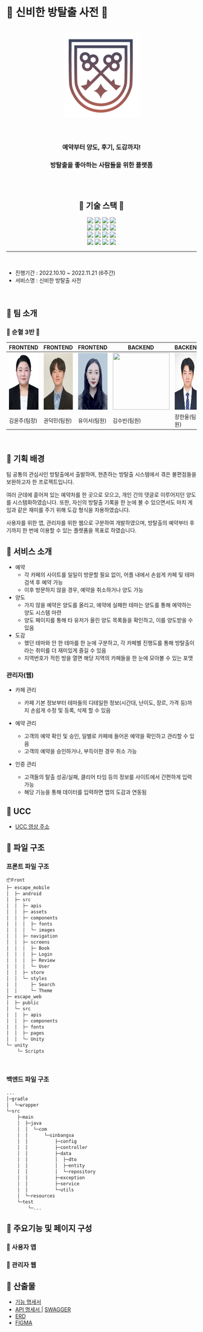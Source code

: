 # 📖 신비한 방탈출 사전 📖

<div align="center">
<br />
    <img src ="./READMEIMG/logo_gradient.png" width="200px" />
    <h3></h3>
    <br />
    <h3>  예약부터 양도, 후기, 도감까지! </h3>
    <h3>  방탈출을 좋아하는 사람들을 위한 플랫폼 </h3>
    <p align="center">
<br />
<br>
<h2> 📖 기술 스택 📖 </h2>
<img src="https://img.shields.io/badge/react-61DAFB?style=for-the-badge&logo=react&logoColor=black">
<img src="https://img.shields.io/badge/react native-61DAFB?style=for-the-badge&logo=react&logoColor=black">
<img src="https://img.shields.io/badge/styled components-DB7093?style=for-the-badge&logo=styledcomponents&logoColor=white">
<img src="https://img.shields.io/badge/TypeScript-3178C6?style=for-the-badge&logo=styledcomponents&logoColor=white">
<br/>
<img src="https://img.shields.io/badge/spring-6DB33F?style=for-the-badge&logo=spring&logoColor=white">
<img src="https://img.shields.io/badge/springboot-6DB33F?style=for-the-badge&logo=springboot&logoColor=white">
<img src="https://img.shields.io/badge/openjdk-007396?style=for-the-badge&logo=openjdk&logoColor=white">
<img src="https://img.shields.io/badge/mysql-4479A1?style=for-the-badge&logo=mysql&logoColor=white">
<br />
<img src="https://img.shields.io/badge/git-F05032?style=for-the-badge&logo=git&logoColor=white">
<img src="https://img.shields.io/badge/gitlab-FC6D26?style=for-the-badge&logo=gitlab&logoColor=white">
<img src="https://img.shields.io/badge/jirasoftware-0052CC?style=for-the-badge&logo=jirasoftware&logoColor=white">
<img src="https://img.shields.io/badge/notion-000000?style=for-the-badge&logo=notion&logoColor=white">
<br/>
<img src="https://img.shields.io/badge/Jenkins-D24939?style=for-the-badge&logo=Jenkins&logoColor=white"/>
<img src="https://img.shields.io/badge/Docker-2496ED?style=for-the-badge&logo=Docker&logoColor=white"/>
<img src="https://img.shields.io/badge/AmazonS3-pink?style=for-the-badge&logo=amazons3&logoColor=white"/>
<img src="https://img.shields.io/badge/amazonaws-232F3E?style=for-the-badge&logo=amazonaws&logoColor=white">


<br />

</p>
</div>

------

<br>

- 진행기간 : 2022.10.10 ~ 2022.11.21 (6주간)
  <br>
- 서비스명 : 신비한 방탈출 사전 </br>

<br>

## 📖 팀 소개

### 🐍 순혈 3반 🐍


| FRONTEND                                                     | FRONTEND                                                     | FRONTEND                                                     | BACKEND                                                      | BACKEND                                                      | BACKEND                                                      |
| ------------------------------------------------------------ | ------------------------------------------------------------ | ------------------------------------------------------------ | ------------------------------------------------------------ | ------------------------------------------------------------ | ------------------------------------------------------------ |
| <img src="./READMEIMG/KakaoTalk_20221120_224001856.png" width="150" height="150"/> | <img src="./READMEIMG/KakaoTalk_20221120_224001856_04.jpg" width="150" height="150"/> | <img src="./READMEIMG/KakaoTalk_20221120_224001856_01.jpg" width="150" height="150"/> | <img src="https://user-images.githubusercontent.com/97574675/193764147-37a4066c-3d05-4699-b01c-a9dfbc0d1e2d.jpg" width="150" height="150"/> | <img src="./READMEIMG/KakaoTalk_20221120_224001856_03.jpg" width="150" height="150"/> | <img src="./READMEIMG/KakaoTalk_20221120_224001856_02.jpg" width="150" height="150"/> |
| 김윤주(팀장)                                                 | 권덕민(팀원)                                                 | 유이서(팀원)                                                 | 김수빈(팀원)                                                 | 장한울(팀원)                                                 | 홍찬기(팀원)                                                 |

<br/>

## 📖 기획 배경

팀 공통의 관심사인 방탈출에서 출발하여, 현존하는 방탈출 시스템에서 겪은 불편점들을 보완하고자 한 프로젝트입니다. 
<br>

여러 군데에 흩어져 있는 예약처를 한 곳으로 모으고, 개인 간의 댓글로 이루어지던 양도를 시스템화하였습니다. 또한, 자신의 방탈출 기록을 한 눈에 볼 수 있으면서도 마치 게임과 같은 재미를 주기 위해 도감 형식을 차용하였습니다.
<br>

사용자를 위한 앱, 관리자를 위한 웹으로 구분하여 개발하였으며, 방탈출의 예약부터 후기까지 한 번에 이용할 수 있는 플랫폼을 목표로 하였습니다.
<br>

## 📖 서비스 소개

- 예약 <br>
  - 각 카페의 사이트를 일일이 방문할 필요 없이, 어플 내에서 손쉽게 카페 및 테마 검색 후 예약 가능 <br>
  - 이후 방문하지 않을 경우, 예약을 취소하거나 양도 가능 <br>
- 양도 <br>
  - 가지 않을 예약은 양도를 올리고, 예약에 실패한 테마는 양도를 통해 예약하는 양도 시스템 마련 <br>
  - 양도 페이지를 통해 타 유저가 올린 양도 목록들을 확인하고, 이를 양도받을 수 있음
- 도감 <br>
  - 했던 테마와 안 한 테마를 한 눈에 구분하고, 각 카페별 진행도를 통해 방탈출이라는 취미를 더 재미있게 즐길 수 있음 <br>
  - 지역번호가 적힌 방을 열면 해당 지역의 카페들을 한 눈에 모아볼 수 있는 포맷 <br>

### 관리자(웹)

- 카페 관리 <br>
  - 카페 기본 정보부터 테마들의 디테일한 정보(시간대, 난이도, 장르, 가격 등)까지 손쉽게 수정 및 등록, 삭제 할 수 있음 <br>

- 예약 관리<br>
  - 고객의 예약 확인 및 승인, 일별로 카페에 들어온 예약을 확인하고 관리할 수 있음 <br>
  - 고객의 예약을 승인하거나, 부득이한 경우 취소 가능<br>
- 인증 관리<br>
  - 고객들의 탈출 성공/실패, 클리어 타임 등의 정보를 사이트에서 간편하게 입력 가능<br>
  - 해당 기능을 통해 데이터를 입력하면 앱의 도감과 연동됨<br>


## 📖 UCC

- [ UCC 영상 주소 ](https://youtu.be/HtUgqePh2ZY)

## 📖 파일 구조

### 프론트 파일 구조

``` text
📦Front
├─ escape_mobile
│  ├─ android
│  ├─ src
│  │  ├─ apis
│  │  ├─ assets
│  │  ├─ components
│  │  │  ├─ fonts
│  │  │  └─ images
│  │  ├─ navigation
│  │  ├─ screens
│  │  │  ├─ Book
│  │  │  ├─ Login
│  │  │  ├─ Review
│  │  │  └─ User
│  │  ├─ store
│  │  └─ styles
│  │     ├─ Search
│  │     └─ Theme
├─ escape_web
│  ├─ public
│  └─ src
│  │  ├─ apis
│  │  ├─ components
│  │  ├─ fonts
│  │  ├─ pages
│  │  └─ Unity
└─ unity
    └─ Scripts
```

<br>

### 백엔드 파일 구조

``` text
...
│─gradle
│  └─wrapper
└─src
    ├─main
    │  ├─java
    │  │  └─com
    │  │      └─sinbangsa
    │  │          ├─config
    │  │          ├─controller
    │  │          ├─data
    │  │          │  ├─dto
    │  │          │  ├─entity
    │  │          │  └─repository
    │  │          ├─exception
    │  │          ├─service
    │  │          └─utils
    │  └─resources
    └─test
        └─... 
```


## 📖 주요기능 및 페이지 구성

### 🐍 사용자 앱


### 🐍 관리자 웹

## 📖 산출물

- [ 기능 명세서 ](https://sore-soldier-e16.notion.site/6bffc8c19f5e4859b9fe64be322dd4be)<br>
- [ API 명세서 ](https://sore-soldier-e16.notion.site/API-0fafaf0902a544adae3d7b284b169b2e) | [ SWAGGER ](http://k7c104.p.ssafy.io:8080/swagger-ui/index.html)<br>
- [ ERD ](https://www.erdcloud.com/d/v4HksMD7XSoxhFLN6) <br>
- [ FIGMA ](https://www.figma.com/file/xI7HaIHv4ybjES24wBkZDq/%EC%8B%A0%EB%B9%84%ED%95%9C-%ED%83%88%EC%B6%9C-%EC%82%AC%EC%A0%84?node-id=0%3A1&t=eX0IUwmUezLWPbM8-1)<br>

